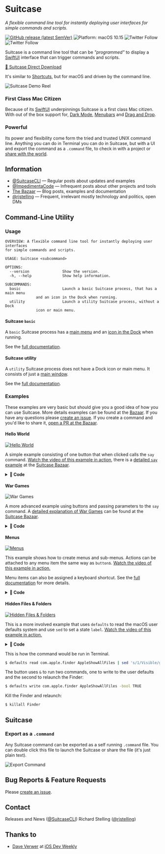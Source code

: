 # Suitcase

*A flexible command line tool for instantly deploying user interfaces for simple commands and scripts.*

[![GitHub release (latest SemVer)](https://img.shields.io/github/v/release/Impedimenta/Suitcase?sort=semver)](https://github.com/Impedimenta/Suitcase/releases) ![Platform: macOS 10.15](https://img.shields.io/badge/platform-macOS%2010.15-blue) ![Twitter Follow](https://img.shields.io/twitter/follow/SuitcaseCLI) ![Twitter Follow](https://img.shields.io/twitter/follow/rjstelling)

Suitcase is a command line tool that can be *"programmed"* to display a [SwiftUI](https://developer.apple.com/xcode/swiftui/) interface that can trigger commands and scripts. 

[🧳 Suitcase Direct Download](https://github.com/Impedimenta/Suitcase/releases/latest/download/Suitcase.dmg)

It's similar to [Shortcuts](https://apps.apple.com/us/app/shortcuts/id915249334), but for macOS and driven by the command line.

![Suitcase Demo Reel](./Resources/Hero.gif)

### First Class Mac Citizen 

Because of its [SwiftUI](https://developer.apple.com/xcode/swiftui/) underpinnings Suitcase is a first class Mac citizen. With out of the box support for, [Dark Mode](https://support.apple.com/en-gb/HT208976), [Menubars](https://developer.apple.com/design/human-interface-guidelines/macos/menus/menu-bar-menus/) and [Drag and Drop](https://developer.apple.com/design/human-interface-guidelines/macos/user-interaction/drag-and-drop/). 

### Powerful 

Its power and flexibility come form the tried and trusted UNIX command line. Anything you can do in Terminal you can do in Suitcase, but with a UI and export the command as a `.command` file, to check in with a project or [share with the world](https://github.com/Impedimenta/Suitcase-Bazaar).

## Information

- [@SuitcaseCLI](https://twitter.com/SuitcaseCLI) — Regular posts about updates and examples
- [@ImpedimentaCode](https://twitter.com/ImpedimentaCode) — Infrequent posts about other projects and tools
- [The Bazaar](https://impedimenta.github.io/Suitcase-Bazaar) — Blog posts, examples and documentation 
- [@rjstelling](https://twitter.com/rjstelling) — Frequent, irrelevant mostly technology and politics, open DMs

## Command-Line Utility

### Usage

	OVERVIEW: A flexible command line tool for instantly deploying user interfaces
	for simple commands and scripts.

	USAGE: Suitcase <subcommand>

	OPTIONS:
	  --version               Show the version.
	  -h, --help              Show help information.

	SUBCOMMANDS:
	  basic                   Launch a basic Suitcase process, that has a main menu
				  and an icon in the Dock when running.
	  utility                 Launch a utility Suitcase process, without a Dock
				  icon or main menu.

#### Suitcase `basic`

A `basic` Suitcase process has a [main menu](https://developer.apple.com/documentation/appkit/nsapplication/menus) and an [icon in the Dock](https://developer.apple.com/documentation/appkit/nsdocktile) when running.

See the [full documentation](./Basic.md).

#### Suitcase utility

A `utility` Suitcase process does not have a Dock icon or main menu. It consists of just a [main window](https://developer.apple.com/documentation/appkit/nswindow).

See the [full documentation](./Utility.md).

### Examples

These examples are very basic but should give you a good idea of how you can use Suitcase. More details examples can be found at the [Bazaar](https://impedimenta.github.io/Suitcase-Bazaar/Examples/). If you have any questions please [create an issue](https://github.com/Impedimenta/Suitcase/issues). If you create a command and you'd like to share it, [open a PR at the Bazaar](https://github.com/Impedimenta/Suitcase-Bazaar).

#### Hello World

[![Hello World](./Resources/Hello-World-Example.png)](https://vimeo.com/413136057)

A simple example consisting of one button that when clicked calls the `say` command. [Watch the video of this example in action](https://vimeo.com/413136057), there is a [detailed `say` example](https://impedimenta.github.io/Suitcase-Bazaar/Examples/Say.html) at the [Suitcase Bazaar](https://github.com/Impedimenta/Suitcase-Bazaar/).

<details><summary><b>📝 Code</b></summary>

```bash
$ Suitcase --name="Demo App" --window-title="Hello World" \
  --window-width="200" --window-height="200" \
  --control-type="label" --control-title="Give a face to every voice…" \
  --control-type="button" \
  --control-title="🗣 Say hello" \
  --control-action="/usr/bin/say Hello World"
```
</details>
	
#### War Games

![War Games](./Resources/War-Games-Example.png)

A more advanced example using buttons and passing parameters to the `say` command. A [detailed explanation of War Games](https://impedimenta.github.io/Suitcase-Bazaar/Examples/WarGames.html) can be found at the [Suitcase Bazaar](https://github.com/Impedimenta/Suitcase-Bazaar/).

<details><summary><b>📝 Code</b></summary>

```bash
$ Suitcase --name="War Games" \
 --control-title="Shall we play a game?" \
	--control-type="text-field" \
	--control-identifier="say.textfield" \
  --control-title="Daniel" \
	--control-type="button" \
	--control-group-identifier="g.btns" \
	--control-action="/usr/bin/say" \
	--control-action-parameter="-v,Daniel,say.textfield" \
  --control-title="Samantha" \
	--control-type="button" \
	--control-group-identifier="g.btns" \
	--control-action="/usr/bin/say" \
	--control-action-parameter="-v,Samantha,say.textfield" \
  --control-title="Veena" \
	--control-type="button" \
	--control-group-identifier="g.btns" \
	--control-action="/usr/bin/say" \
	--control-action-parameter="-v,Veena,say.textfield"
```
</details>

#### Menus

[![Menus](./Resources/Menus-Example.png)](https://vimeo.com/413141354)

This example shows how to create menus and sub-menus. Actions can be attached to any menu item the same way as `button`s. [Watch the video of this example in action.](https://vimeo.com/413141354)

Menu items can also be assigned a keyboard shortcut. See the [full documentation](./Basic.md) for more details. 

<details><summary><b>📝 Code</b></summary>
	
```bash
$ Suitcase --name="Demo App" --window-title="Menus" \
  --control-title="UUID" \
	--control-type="label" --control-identifier="com.label.uuid" \
  --menu-title="Action>Generate>UUID" \
	--menu-action="/usr/bin/uuidgen" \
	--menu-action-destination="com.label.uuid" \
  --menu-title="Action>Copy UUID" \
  --menu-shortcut="k" \
  --menu-action="/usr/bin/printenv com.label.uuid | /usr/bin/pbcopy"
```
</details>

#### Hidden Files & Folders

[![Hidden Files & Folders](./Resources/Hide-Example.png)](https://vimeo.com/413199912)

This is a more involved example that uses `defaults` to read the macOS user defaults system and use `sed` to set a state `label`. [Watch the video of this example in action.](https://vimeo.com/413199912)

<details><summary><b>📝 Code</b></summary>
	
```bash
$ Suitcase --name="Hidden Finder Settings" \
  --control-title="Hidden Files & Folders:" \
	--control-group-identifier="com.finder.hidden" \
	--control-type="label" \
  --control-title="unknown" \
	--control-group-identifier="com.finder.hidden" \
	--control-type="label" \
	--control-identifier="com.label.hidden.state" \
  --control-title="Refresh" \
	--control-group-identifier="com.finder.hidden" \
	--control-type="button" \
	--control-action="/usr/bin/defaults read com.apple.finder AppleShowAllFiles | /usr/bin/sed s/1/Visible/g;s/0/Hidden/g" \
	--control-action-destination="com.label.hidden.state" \
  --control-title="Enable" \
	--control-type="button" \
	--control-group-identifier="com.finder.hidden.buttons" \
	--control-action="/usr/bin/defaults write com.apple.finder AppleShowAllFiles -bool TRUE & /usr/bin/killall Finder" \
  --control-title="Disable" \
	--control-type="button" \
	--control-group-identifier="com.finder.hidden.buttons" \
	--control-action="/usr/bin/defaults write com.apple.finder AppleShowAllFiles -bool FALSE & /usr/bin/killall Finder"
```
</details>

This is how the command would be run in Terminal.

```bash
$ defaults read com.apple.finder AppleShowAllFiles | sed 's/1/Visible/g;s/0/Hidden/g'
```

The button uses `&` to run two commands, one to write to the user defaults and the second to relaunch the Finder:

```bash
$ defaults write com.apple.finder AppleShowAllFiles -bool TRUE
```

Kill the Finder and relaunch:

```bash
$ killall Finder
```

## Suitcase

### Export as a `.command`

Any Suitcase command can be exported as a self running `.command` file. You can double click this file to launch the Suitcase or share the file (it's just plain text).

![Export Command](./Resources/export-screenshot.png)

## Bug Reports & Feature Requests

Please [create an issue](https://github.com/Impedimenta/Suitcase/issues).

## Contact

Releases and News ([@SuitcaseCLI](https://twitter.com/SuitcaseCLI))
Richard Stelling ([@rjstelling](https://twitter.com/rjstelling))

## Thanks to

- [Dave Verwer](https://github.com/daveverwer) at [iOS Dev Weekly](https://iosdevweekly.com)
